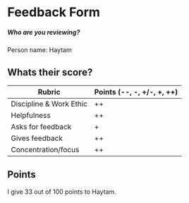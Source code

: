 # Feedback Form

##### Who are you reviewing?

Person name: Haytam

## Whats their score?

| Rubric | Points (--, -, +/-, +, ++)|
| ------ | ------ |
| Discipline & Work Ethic | ++ |
| Helpfulness | ++ |
| Asks for feedback | + |
| Gives feedback | ++ |
| Concentration/focus | ++ |

## Points
I give 33 out of 100 points to Haytam.